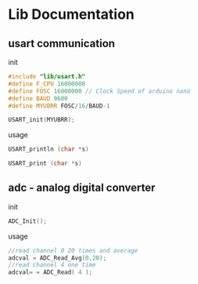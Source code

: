 # Lib Documentation
## usart communication
init
```c++
#include "lib/usart.h"
#define F_CPU 16000000
#define FOSC 16000000 // Clock Speed of arduino nano 
#define BAUD 9600
#define MYUBRR FOSC/16/BAUD-1

USART_init(MYUBRR);
```
usage
```c++
USART_println (char *s)

USART_print (char *s)
```
## adc - analog digital converter
init
```c++
ADC_Init();
```
usage
```c++
//read channel 0 20 times and average
adcval = ADC_Read_Avg(0,20);
//read channel 4 one time
adcval= = ADC_Read( 4 );
```